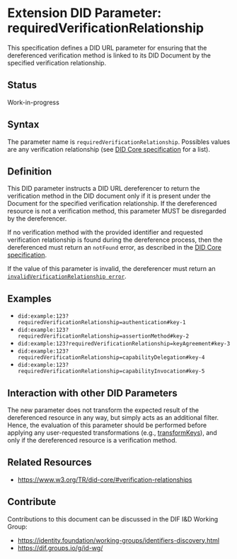 # Extension DID Parameter: requiredVerificationRelationship

This specification defines a DID URL parameter for ensuring that the dereferenced verification method is linked to its DID Document by the specified verification relationship.

## Status

Work-in-progress

## Syntax

The parameter name is `requiredVerificationRelationship`. Possibles values are any verification relationship (see [DID Core specification](https://www.w3.org/TR/did-core/#verification-relationships) for a list).

## Definition

This DID parameter instructs a DID URL dereferencer to return the verification method in the DID document only if it is present under the Document for the specified verification relationship.
If the dereferenced resource is not a verification method, this parameter MUST be disregarded by the dereferencer.

If no verification method with the provided identifier and requested verification relationship is found during the dereference process, then the dereferenced must return an `notFound` error, as described in the [DID Core specification](https://www.w3.org/TR/did-core/#did-url-dereferencing-metadata).

If the value of this parameter is invalid, the dereferencer must return an [`invalidVerificationRelationship error`](../error-codes/invalid-verification-relationship.md).

## Examples

* `did:example:123?requiredVerificationRelationship=authentication#key-1`
* `did:example:123?requiredVerificationRelationship=assertionMethod#key-2`
* `did:example:123?requiredVerificationRelationship=keyAgreement#key-3`
* `did:example:123?requiredVerificationRelationship=capabilityDelegation#key-4`
* `did:example:123?requiredVerificationRelationship=capabilityInvocation#key-5`

## Interaction with other DID Parameters

The new parameter does not transform the expected result of the dereferenced resource in any way, but simply acts as an additional filter.
Hence, the evaluation of this parameter should be performed before applying any user-requested transformations (e.g., [transformKeys](transform-keys.md)), and only if the dereferenced resource is a verification method.

## Related Resources

* https://www.w3.org/TR/did-core/#verification-relationships

## Contribute

Contributions to this document can be discussed in the DIF I&D Working Group:

 * https://identity.foundation/working-groups/identifiers-discovery.html
 * https://dif.groups.io/g/id-wg/
